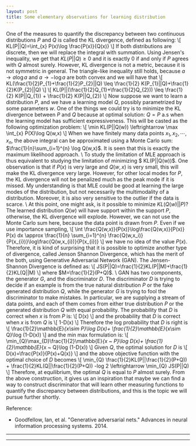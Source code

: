 ```yaml
---
layout: post
title: Some elementary observations for learning distribution
---
```


One of the measures to quantify the discrepancy between two continuous distributions $P$ and $Q$ is called the KL divergence, defined as following:
\\[
KL(P||Q)=\int_{x} P(x)\log \frac{P(x)}{Q(x)}
\\]
If both distributions are discrete, then we will replace the integral with summation. Using Jensen's inequality, we get that $KL(P||Q)\geq 0$ and it is exactly $0$ if and only if $P$ agrees with $Q$ almost surely. However, KL divergence is not a metric, because it is not symmetric in general. The triangle-like inequality still holds, because $a \to a\log a$ and $a\to -\log a$ are both convex and we will have that
\\[
KL(\frac{1}{2}P_{1}+\frac{1}{2}P_{2}||Q) \leq \frac{1}{2} K(P_{1}||Q)+\frac{1}{2}K(P_{2}||Q) 
\\]
\\[
KL(P||(\frac{1}{2}Q_{1}+\frac{1}{2}Q_{2})) \leq \frac{1}{2} K(P||Q_{1}) + \frac{1}{2} K(P||Q_{2})
\\]
Now suppose we want to learn a distribution $P$, and we have a learning model $Q$, possibly parametrized by some parameters $w$. One of the things we could try is to minimize the KL divergence between $P$ and $Q$ because at optimal solution: $Q=P$ a.s when the learning model has sufficient expressiveness. This will be casted as the following optimization problem:
\\[
\min KL(P||Q(w)) \leftrightarrow  \max \int_{x} P(X)\log Q(w,x)
\\]
When we have finitely many data points $x_{1},x_{2},\cdots, x_{n}$, the above integral can be approximated using a Monte Carlo sum: $\frac{1}{n}\sum_{i=1}^{n} \log Q(w,x)$. It is seen that this is exactly the maximum likelihood approach.  \\
To study the limitation of MLE approach is thus equivalent to studying the limitation of minimizing $ KL(P||Q(w))$. One observation is that if $P(x)$ is very large and $Q(w,x)$ is very small, this will make the KL divergence very large. However, for other local modes for $P$, the KL divergence will not be penalized much as the peak mode if it is missed. My understanding is that MLE could be good at learning the large modes of the distribution, but not necessarily the multimodality of a distribution. Moreover, it is also very sensitive to the outlier if the data is scarce. \\
At this point, one might ask, is it possible to minimize $KL(Q(w)||P)$? The learned distribution $Q(w)$ will have support within the support $P$, otherwise, the KL divergence will explode. However, we can not use the Monte Carlo sum here, because the data point is drawn from $P$. Even if we use importance sampling, 
\\[
\int \frac{Q(w,x)}{P(x)}\log\frac{Q(w,x)}{P(x)} P(x) dx \approx \frac{1}{n} \sum_{i=1}^{n} \frac{Q(w,x_i)}{P(x_{i})}\log\frac{Q(w,x_{i})}{P(x_{i})}
\\]
we have no idea of the value $P(x)$. Therefore, it is kind of surprising that it is possible to optimize another type of divergence, called Jenson Shannon Divergence, which has the merit of the both, using Generative Adversarial Network (GAN). The Jensen-Shannon Divergence is defined as:
\\[
JS(P||Q)=\frac{1}{2}KL(P||M)+\frac{1}{2}KL(Q||M)
\\]
where $M=\frac{1}{2}(P+Q)$.
 \\
GAN has two components, the generator $G$, and the discriminator $D$. The discriminator $D$ is trying to decide if an example is from the true natural distribution $P$ or the fake generated distribution $Q$, while the generator $G$ is trying to fool the discriminator to make mistakes. In particular, we are supplying a stream of data points, and each of them comes from either true distribution $P$ or the generated distribution $Q$ with equal probability. The probability that $D$ is correct when $x$ is from $P$ is:
\\[
D(x)
\\]
and the probability that $D$ is correct when $x$ is from $Q$ is 
\\[
1-D(x)
\\]
Therefore the log probability that $D$ is right is 
\\[
\frac{1}{2}\mathbb{E}_{x\sim P}\log D(x)+ \frac{1}{2}\mathbb{E}_{x\sim Q}\log (1-D(x))
\\]
and the min max formulation is:
\\[
\min_{Q}\max_{D}\frac{1}{2}\mathbb{E}_{x ~ P}\log D(x)+ \frac{1}{2}\mathbb{E}_{x ~ Q}\log (1-D(x))
\\]
Given $Q$, the optimal solution for $D$ is 
\\[
D(x)=\frac{P(x)}{P(x)+Q(x)}
\\]
and the above objective function with the optimal choice of $D$ becomes
\\[
\min_{Q}  \frac{1}{2}KL(P||\frac{1}{2}(P+Q)) + \frac{1}{2}KL(Q||\frac{1}{2}(P+Q)) -log 2 \leftrightarrow \min_{Q} JS(P||Q)
\\]
Therefore, at equilibrium, the optimal $Q$ is equal to $P$ almost surely.  From the above construction, it gives us an inspiration that maybe we can find a way to construct discriminator that will learn other measuring functions to quantify the discrepancy between distributions, and this is the topic we will pursue further shortly.

Reference:

* Goodfellow, Ian, et al. "Generative adversarial nets." Advances in neural information processing systems. 2014.

----
****
